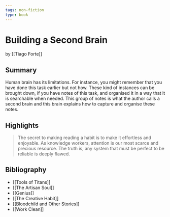 ```yaml
---
tags: non-fiction
type: book
---
```


# Building a Second Brain
by [[Tiago Forte]]

## Summary
Human brain has its limitations. For instance, you might remember that you have done this task earlier but not how. These kind of instances can be brought down, if you have notes of this task, and organised it in a way that it is searchable when needed. This group of notes is what the author calls a second brain and this brain explains how to capture and organise these notes.

## Highlights
> The secret to making reading a habit is to make it effortless and enjoyable.
> As knowledge workers, attention is our most scarce and precious resource.
> The truth is, any system that must be perfect to be reliable is deeply flawed.

## Bibliography
* [[Tools of Titans]]
* [[The Artisan Soul]]
* [[Genius]]
* [[The Creative Habit]]
* [[Bloodchild and Other Stories]]
* [[Work Clean]]
